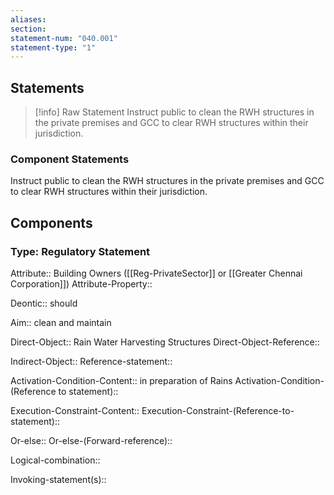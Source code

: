 ```yaml
---
aliases: 
section: 
statement-num: "040.001"
statement-type: "1"
---
```

## Statements 
> [!info] Raw Statement
> Instruct public to clean the RWH structures in the private premises and GCC to clear RWH structures within their jurisdiction. 
> 

### Component Statements
Instruct public to clean the RWH structures in the private premises and GCC to clear RWH structures within their jurisdiction. 
## Components
### Type: Regulatory Statement
Attribute:: Building Owners ([[Reg-PrivateSector]] or [[Greater Chennai Corporation]])
Attribute-Property::

Deontic:: should

Aim:: clean and maintain 

Direct-Object:: Rain Water Harvesting Structures
Direct-Object-Reference:: 

Indirect-Object::
	Reference-statement::

Activation-Condition-Content:: in preparation of Rains
	Activation-Condition-(Reference to statement)::

Execution-Constraint-Content::
	Execution-Constraint-(Reference-to-statement)::

Or-else::
	Or-else-(Forward-reference)::

Logical-combination::

Invoking-statement(s)::